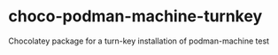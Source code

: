 # choco-podman-machine-turnkey
Chocolatey package for a turn-key installation of podman-machine
test
